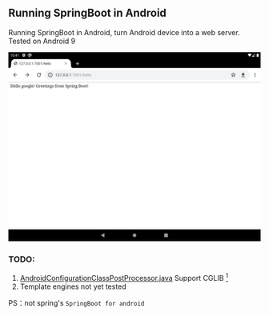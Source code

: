 ## Running SpringBoot in Android
Running SpringBoot in Android, turn Android device into a web server.
Tested on Android 9

![Screenshot](Screenshot_1587307289.png)


### TODO:
1. [AndroidConfigurationClassPostProcessor.java](app/src/main/java/org/springframework/context/annotation/AndroidConfigurationClassPostProcessor.java) Support CGLIB [<sup>1</sup>](https://github.com/zhangke3016/MethodInterceptProxy)
2. Template engines not yet tested


PS：not spring's `SpringBoot for android`
